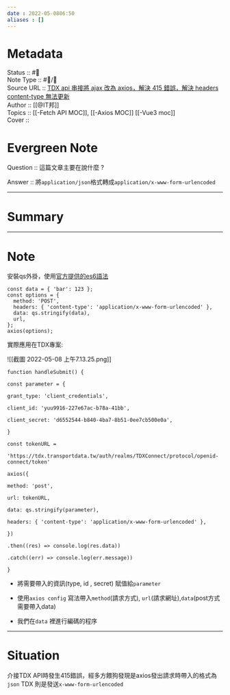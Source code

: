 ```yaml
---
date : 2022-05-0806:50
aliases : []
---
```

# Metadata
Status :: #🌱 <br>
Note Type :: #📨/📝 <br>
Source URL :: [TDX api 串接將 ajax 改為 axios，解決 415 錯誤，解決 headers content-type 無法更新 ](https://ithelp.ithome.com.tw/articles/10258164)<br>
Author :: [[@IT邦]] <br>
Topics :: [[-Fetch API MOC]], [[-Axios MOC]] [[-Vue3 moc]]<br>
Cover ::

# Evergreen Note

Question :: 這篇文章主要在說什麼 ?

Answer :: 將`application/json`格式轉成`application/x-www-form-urlencoded`

---

# Summary 

---

# Note
安裝qs外掛，使用[官方提供的es6語法](https://github.com/axios/axios#example)
```import qs from 'qs';
const data = { 'bar': 123 };
const options = {
  method: 'POST',
  headers: { 'content-type': 'application/x-www-form-urlencoded' },
  data: qs.stringify(data),
  url,
};
axios(options);
```

實際應用在TDX專案:

![[截圖 2022-05-08 上午7.13.25.png]]
```
function handleSubmit() {

const parameter = {

grant_type: 'client_credentials',

client_id: 'yuu9916-227e67ac-b78a-41bb',

client_secret: 'd6552544-b840-4ba7-8b51-0ee7cb500e0a',

}

const tokenURL =

'https://tdx.transportdata.tw/auth/realms/TDXConnect/protocol/openid-connect/token'

axios({

method: 'post',

url: tokenURL,

data: qs.stringify(parameter),

headers: { 'content-type': 'application/x-www-form-urlencoded' },

})

.then((res) => console.log(res.data))

.catch((err) => console.log(err.message))

}

```

- 將需要帶入的資訊(type, id , secret) 賦值給`parameter`

- 使用`axios config` 寫法帶入`method`(請求方式),	`url`(請求網址),`data`(post方式需要帶入data)

- 我們在`data` 裡進行編碼的程序
---
# Situation
介接TDX API時發生415錯誤，經多方餵狗發現是axios發出請求時帶入的格式為`json` TDX 則是發送`x-www-form-urlencoded`

